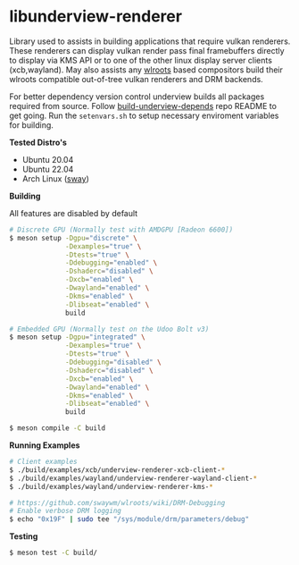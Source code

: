 # libunderview-renderer

Library used to assists in building applications that require vulkan renderers. These renderers can display vulkan render pass
final framebuffers directly to display via KMS API or to one of the other linux display server clients (xcb,wayland). May also assists
any [wlroots](https://gitlab.freedesktop.org/wlroots/wlroots) based compositors build their wlroots compatible out-of-tree vulkan
renderers and DRM backends.

For better dependency version control underview builds all packages required from source. Follow
[build-underview-depends](https://github.com/under-view/build-underview-depends) repo README to get
going. Run the `setenvars.sh` to setup necessary enviroment variables for building.

**Tested Distro's**
- Ubuntu 20.04
- Ubuntu 22.04
- Arch Linux ([sway](https://github.com/swaywm/sway))

**Building**

All features are disabled by default

```sh
# Discrete GPU (Normally test with AMDGPU [Radeon 6600])
$ meson setup -Dgpu="discrete" \
              -Dexamples="true" \
              -Dtests="true" \
              -Ddebugging="enabled" \
              -Dshaderc="disabled" \
              -Dxcb="enabled" \
              -Dwayland="enabled" \
              -Dkms="enabled" \
              -Dlibseat="enabled" \
              build

# Embedded GPU (Normally test on the Udoo Bolt v3)
$ meson setup -Dgpu="integrated" \
              -Dexamples="true" \
              -Dtests="true" \
              -Ddebugging="disabled" \
              -Dshaderc="disabled" \
              -Dxcb="enabled" \
              -Dwayland="enabled" \
              -Dkms="enabled" \
              -Dlibseat="enabled" \
              build

$ meson compile -C build
```

**Running Examples**
```sh
# Client examples
$ ./build/examples/xcb/underview-renderer-xcb-client-*
$ ./build/examples/wayland/underview-renderer-wayland-client-*
$ ./build/examples/wayland/underview-renderer-kms-*

# https://github.com/swaywm/wlroots/wiki/DRM-Debugging
# Enable verbose DRM logging
$ echo "0x19F" | sudo tee "/sys/module/drm/parameters/debug"
```

**Testing**

```sh
$ meson test -C build/
```
